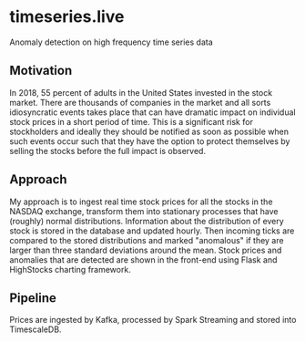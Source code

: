 # timeseries.live
Anomaly detection on high frequency time series data

## Motivation
In 2018, 55 percent of adults in the United States invested in the stock market. There are thousands of companies in the market and all sorts idiosyncratic events takes place that can have dramatic impact on individual stock prices in a short period of time. This is a significant risk for stockholders and ideally they should be notified as soon as possible when such events occur such that they have the option to protect themselves by selling the stocks before the full impact is observed.

## Approach
My approach is to ingest real time stock prices for all the stocks in the NASDAQ exchange, transform them into stationary processes that have (roughly) normal distributions. Information about the distribution of every stock is stored in the database and updated hourly. Then incoming ticks are compared to the stored distributions and marked "anomalous" if they are larger than three standard deviations around the mean. Stock prices and anomalies that are detected are shown in the front-end using Flask and HighStocks charting framework.

## Pipeline
Prices are ingested by Kafka, processed by Spark Streaming and stored into TimescaleDB.

